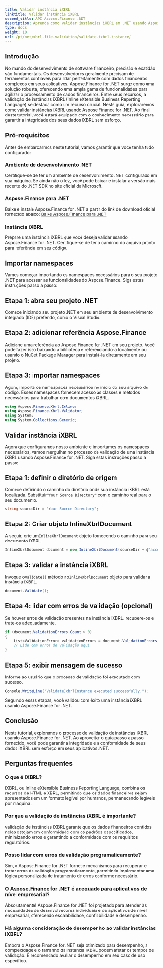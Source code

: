 ```yaml
---
title: Validar instância iXBRL
linktitle: Validar instância iXBRL
second_title: API Aspose.Finance .NET
description: Aprenda como validar instâncias iXBRL em .NET usando Aspose.Finance. Garanta a integridade e a conformidade dos dados sem esforço. #Aspose #Finanças #iXBRL
type: docs
weight: 10
url: /pt/net/xbrl-file-validation/validate-ixbrl-instance/
---
```

## Introdução
No mundo do desenvolvimento de software financeiro, precisão e exatidão são fundamentais. Os desenvolvedores geralmente precisam de ferramentas confiáveis para lidar perfeitamente com dados financeiros complexos em seus aplicativos. Aspose.Finance for .NET surge como uma solução robusta, oferecendo uma ampla gama de funcionalidades para agilizar o processamento de dados financeiros. Entre seus recursos, a validação de instâncias iXBRL (Inline eXtensible Business Reporting Language) se destaca como um recurso crucial. Neste guia, exploraremos como validar instâncias iXBRL usando Aspose.Finance for .NET. Ao final deste tutorial, você estará equipado com o conhecimento necessário para garantir a integridade dos seus dados iXBRL sem esforço.
## Pré-requisitos
Antes de embarcarmos neste tutorial, vamos garantir que você tenha tudo configurado:
### Ambiente de desenvolvimento .NET
Certifique-se de ter um ambiente de desenvolvimento .NET configurado em sua máquina. Se ainda não o fez, você pode baixar e instalar a versão mais recente do .NET SDK no site oficial da Microsoft.
### Aspose.Finance para .NET
Baixe e instale Aspose.Finance for .NET a partir do link de download oficial fornecido abaixo:
[Baixe Aspose.Finance para .NET](https://releases.aspose.com/finance/net/)
### Instância iXBRL
Prepare uma instância iXBRL que você deseja validar usando Aspose.Finance for .NET. Certifique-se de ter o caminho do arquivo pronto para referência em seu código.
## Importar namespaces
Vamos começar importando os namespaces necessários para o seu projeto .NET para acessar as funcionalidades do Aspose.Finance. Siga estas instruções passo a passo:
## Etapa 1: abra seu projeto .NET
Comece iniciando seu projeto .NET em seu ambiente de desenvolvimento integrado (IDE) preferido, como o Visual Studio.
## Etapa 2: adicionar referência Aspose.Finance
Adicione uma referência ao Aspose.Finance for .NET em seu projeto. Você pode fazer isso baixando a biblioteca e referenciando-a localmente ou usando o NuGet Package Manager para instalá-la diretamente em seu projeto.
## Etapa 3: importar namespaces
Agora, importe os namespaces necessários no início do seu arquivo de código. Esses namespaces fornecem acesso às classes e métodos necessários para trabalhar com documentos iXBRL.
```csharp
using Aspose.Finance.Xbrl.Inline;
using Aspose.Finance.Xbrl.Validator;
using System;
using System.Collections.Generic;
```
## Validar instância iXBRL
Agora que configuramos nosso ambiente e importamos os namespaces necessários, vamos mergulhar no processo de validação de uma instância iXBRL usando Aspose.Finance for .NET. Siga estas instruções passo a passo:
## Etapa 1: definir o diretório de origem
 Comece definindo o caminho do diretório onde sua instância iXBRL está localizada. Substituir`"Your Source Directory"` com o caminho real para o seu documento.
```csharp
string sourceDir = "Your Source Directory";
```
## Etapa 2: Criar objeto InlineXbrlDocument
 A seguir, crie um`InlineXbrlDocument` objeto fornecendo o caminho para seu documento iXBRL.
```csharp
InlineXbrlDocument document = new InlineXbrlDocument(sourceDir + @"account_1.html");
```
## Etapa 3: validar a instância iXBRL
 Invoque o`Validate()` método no`InlineXbrlDocument` objeto para validar a instância iXBRL.
```csharp
document.Validate();
```
## Etapa 4: lidar com erros de validação (opcional)
Se houver erros de validação presentes na instância iXBRL, recupere-os e trate-os adequadamente.
```csharp
if (document.ValidationErrors.Count > 0)
{
    List<ValidationError> validationErrors = document.ValidationErrors;
    // Lide com erros de validação aqui
}
```
## Etapa 5: exibir mensagem de sucesso
Informe ao usuário que o processo de validação foi executado com sucesso.
```csharp
Console.WriteLine("ValidateIxbrlInstance executed successfully.");
```
Seguindo essas etapas, você validou com êxito uma instância iXBRL usando Aspose.Finance for .NET.
## Conclusão
Neste tutorial, exploramos o processo de validação de instâncias iXBRL usando Aspose.Finance for .NET. Ao aproveitar o guia passo a passo fornecido, você pode garantir a integridade e a conformidade de seus dados iXBRL sem esforço em seus aplicativos .NET.
## Perguntas frequentes
### O que é iXBRL?
iXBRL, ou Inline eXtensible Business Reporting Language, combina os recursos de HTML e XBRL, permitindo que os dados financeiros sejam apresentados em um formato legível por humanos, permanecendo legíveis por máquina.
### Por que a validação de instâncias iXBRL é importante?
validação de instâncias iXBRL garante que os dados financeiros contidos nelas estejam em conformidade com os padrões especificados, minimizando erros e garantindo a conformidade com os requisitos regulatórios.
### Posso lidar com erros de validação programaticamente?
Sim, o Aspose.Finance for .NET fornece mecanismos para recuperar e tratar erros de validação programaticamente, permitindo implementar uma lógica personalizada de tratamento de erros conforme necessário.
### O Aspose.Finance for .NET é adequado para aplicativos de nível empresarial?
Absolutamente! Aspose.Finance for .NET foi projetado para atender às necessidades de desenvolvedores individuais e de aplicativos de nível empresarial, oferecendo escalabilidade, confiabilidade e desempenho.
### Há alguma consideração de desempenho ao validar instâncias iXBRL?
Embora o Aspose.Finance for .NET seja otimizado para desempenho, a complexidade e o tamanho da instância iXBRL podem afetar os tempos de validação. É recomendado avaliar o desempenho em seu caso de uso específico.